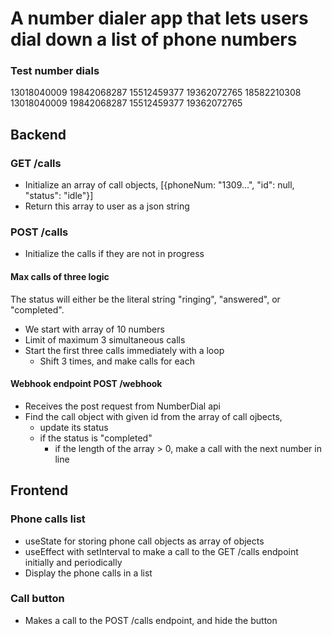 # A number dialer app that lets users dial down a list of phone numbers

### Test number dials

13018040009
19842068287
15512459377
19362072765
18582210308
13018040009
19842068287
15512459377
19362072765

## Backend

### GET /calls

- Initialize an array of call objects, [{phoneNum: "1309...", "id": null, "status": "idle"}]
- Return this array to user as a json string

### POST /calls

- Initialize the calls if they are not in progress

#### Max calls of three logic

The status will either be the literal string "ringing", "answered", or "completed".

- We start with array of 10 numbers
- Limit of maximum 3 simultaneous calls
- Start the first three calls immediately with a loop
  - Shift 3 times, and make calls for each

#### Webhook endpoint POST /webhook

- Receives the post request from NumberDial api
- Find the call object with given id from the array of call ojbects,
  - update its status
  - if the status is "completed"
    - if the length of the array > 0, make a call with the next number in line

## Frontend

### Phone calls list

- useState for storing phone call objects as array of objects
- useEffect with setInterval to make a call to the GET /calls endpoint initially and periodically
- Display the phone calls in a list

### Call button

- Makes a call to the POST /calls endpoint, and hide the button
